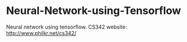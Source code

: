 # Neural-Network-using-Tensorflow

Neural network using tensorflow. CS342 website:
http://www.philkr.net/cs342/
